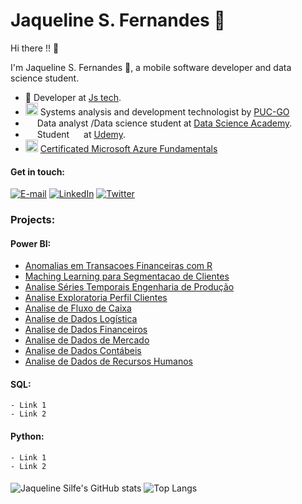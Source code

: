 
# **Jaqueline S. Fernandes 👋**

 Hi there !!  👋

I'm Jaqueline S. Fernandes 👋, a mobile software developer and data science student.

- 🍅 Developer  at [Js tech](https://www.linkedin.com/company/js-techgo).
- <img height="20" src="https://seeklogo.com/images/P/puc-goias-logo-06AD67F0EA-seeklogo.com.png"> Systems analysis and development technologist by [PUC-GO](https://www.pucgoias.edu.br/)
- <img height="15" src="https://lwfiles000.mycourse.app/datascienceacademy-public/f5904fbd21fa7766fafbe89d9d428121.png"> Data analyst /Data science student at [Data Science Academy](https://www.datascienceacademy.com.br/). 
- <img height="15" src="https://cdn.worldvectorlogo.com/logos/udemy-1.svg"> Student <img height="15" src="https://seeklogo.com/images/F/flutter-logo-5086DD11C5-seeklogo.com.png">  at [Udemy](https://www.udemy.com/course/curso-flutter/). 
- <img height="20" src="https://miro.medium.com/max/1000/1*EnlxKqKhibp-p9fEzvfrlA.png"> [Certificated Microsoft Azure Fundamentals](https://www.credly.com/badges/7a70e554-4c7b-4ec4-8992-ccd6d4ed4a0d/public_url)

#### Get in touch:
[![E-mail](https://img.shields.io/badge/Gmail-D14836?style=for-the-badge&logo=gmail&logoColor=white)](mailto:jaquelinefernandes6@gmail.com)
[![LinkedIn](https://img.shields.io/badge/-LinkedIn-000?style=for-the-badge&logo=linkedin&logoColor=30A3DC)](https://www.linkedin.com/in/jaquelinefernandes/)
[![Twitter](https://img.shields.io/badge/-Twitter-000?style=for-the-badge&logo=twitter&logoColor=30A3DC)](https://www.linkedin.com/in/jaquelinesilfe/)

### Projects:
   #### Power BI:
   
   - [Anomalias em Transacoes Financeiras com R](https://github.com/jaquelinesilfe/PBI_Anomalias_TransacoesFinanceiras)
   - [Maching Learning para Segmentacao de Clientes](https://github.com/jaquelinesilfe/PBI_FluxoCaixa/)
   - [Analise Séries Temporais Engenharia de Produção](https://github.com/jaquelinesilfe/PBI_EngenhariaProducao/)
   - [Analise Exploratoria Perfil Clientes](https://github.com/jaquelinesilfe/PBI_Exploratoria_Clientes/)
   - [Analise de Fluxo de Caixa](https://github.com/jaquelinesilfe/PBI_FluxoCaixa/)
   - [Analise de Dados Logística](https://github.com/jaquelinesilfe/PBI_Logistica/)
   - [Analise de Dados Financeiros](https://github.com/jaquelinesilfe/PBI_Financas/)
   - [Analise de Dados de Mercado](https://github.com/jaquelinesilfe/PBI_StockMarket/)
   - [Analise de Dados Contábeis](https://github.com/jaquelinesilfe/PBI_Contabil/)
   - [Analise de Dados de Recursos Humanos](https://github.com/jaquelinesilfe/PBI_RecursosHumanos/)

   
   #### SQL:
    - Link 1
    - Link 2
   #### Python:
    - Link 1
    - Link 2

####
![Jaqueline Silfe's GitHub stats](https://github-readme-stats.vercel.app/api?username=jaquelinesilfe&show_icons=true&theme=dracula)
![Top Langs](https://github-readme-stats.vercel.app/api/top-langs/?username=jaquelinesilfe&layout=compact&theme=dracula)









 
